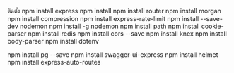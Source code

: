 ﻿ติดตั้ง
npm install express 
npm install
npm install router
npm install morgan
npm install compression
npm install express-rate-limit
npm install --save-dev nodemon
npm install -g nodemon
npm install path
npm install cookie-parser
npm install redis 
npm install cors --save
npm install knex
npm install body-parser
npm install dotenv

npm install pg --save
npm install swagger-ui-express
npm install helmet
npm install express-auto-routes